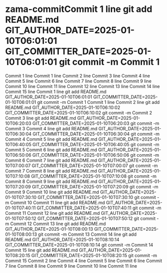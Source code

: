 # zama-commitCommit 1 line git add README.md GIT_AUTHOR_DATE=2025-01-10T06:01:01 GIT_COMMITTER_DATE=2025-01-10T06:01:01 git commit -m Commit 1
Commit 1 line
Commit 1 line
Commit 2 line
Commit 3 line
Commit 4 line
Commit 5 line
Commit 6 line
Commit 7 line
Commit 8 line
Commit 9 line
Commit 10 line
Commit 11 line
Commit 12 line
Commit 13 line
Commit 14 line
Commit 15 line
Commit 1 line git add README.md GIT_AUTHOR_DATE=2025-01-10T06:01:01 GIT_COMMITTER_DATE=2025-01-10T06:01:01 git commit -m Commit 1
Commit 1 line
Commit 2 line git add README.md GIT_AUTHOR_DATE=2025-01-10T06:10:02 GIT_COMMITTER_DATE=2025-01-10T06:10:02 git commit -m Commit 2
Commit 3 line git add README.md GIT_AUTHOR_DATE=2025-01-10T06:20:03 GIT_COMMITTER_DATE=2025-01-10T06:20:03 git commit -m Commit 3
Commit 4 line git add README.md GIT_AUTHOR_DATE=2025-01-10T06:30:04 GIT_COMMITTER_DATE=2025-01-10T06:30:04 git commit -m Commit 4
Commit 5 line git add README.md GIT_AUTHOR_DATE=2025-01-10T06:40:05 GIT_COMMITTER_DATE=2025-01-10T06:40:05 git commit -m Commit 5
Commit 6 line git add README.md GIT_AUTHOR_DATE=2025-01-10T06:50:06 GIT_COMMITTER_DATE=2025-01-10T06:50:06 git commit -m Commit 6
Commit 7 line git add README.md GIT_AUTHOR_DATE=2025-01-10T07:00:07 GIT_COMMITTER_DATE=2025-01-10T07:00:07 git commit -m Commit 7
Commit 8 line git add README.md GIT_AUTHOR_DATE=2025-01-10T07:10:08 GIT_COMMITTER_DATE=2025-01-10T07:10:08 git commit -m Commit 8
Commit 9 line git add README.md GIT_AUTHOR_DATE=2025-01-10T07:20:09 GIT_COMMITTER_DATE=2025-01-10T07:20:09 git commit -m Commit 9
Commit 10 line git add README.md GIT_AUTHOR_DATE=2025-01-10T07:30:10 GIT_COMMITTER_DATE=2025-01-10T07:30:10 git commit -m Commit 10
Commit 11 line git add README.md GIT_AUTHOR_DATE=2025-01-10T07:40:11 GIT_COMMITTER_DATE=2025-01-10T07:40:11 git commit -m Commit 11
Commit 12 line git add README.md GIT_AUTHOR_DATE=2025-01-10T07:50:12 GIT_COMMITTER_DATE=2025-01-10T07:50:12 git commit -m Commit 12
Commit 13 line git add README.md GIT_AUTHOR_DATE=2025-01-10T08:00:13 GIT_COMMITTER_DATE=2025-01-10T08:00:13 git commit -m Commit 13
Commit 14 line git add README.md GIT_AUTHOR_DATE=2025-01-10T08:10:14 GIT_COMMITTER_DATE=2025-01-10T08:10:14 git commit -m Commit 14
Commit 15 line git add README.md GIT_AUTHOR_DATE=2025-01-10T08:20:15 GIT_COMMITTER_DATE=2025-01-10T08:20:15 git commit -m Commit 15
Commit 2 line
Commit 4 line
Commit 5 line
Commit 6 line
Commit 7 line
Commit 8 line
Commit 9 line
Commit 10 line
Commit 11 line
